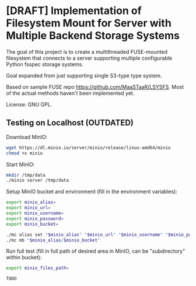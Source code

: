[DRAFT] Implementation of Filesystem Mount for Server with Multiple Backend Storage Systems
=======================================

The goal of this project is to create a multithreaded FUSE-mounted filesystem that connects to a
server supporting multiple configurable Python fsspec storage systems.

Goal expanded from just supporting single S3-type type system.

Based on sample FUSE repo https://github.com/MaaSTaaR/LSYSFS.
Most of the actual methods haven't been implemented yet.

License: GNU GPL.

## Testing on Localhost (OUTDATED)

Download MinIO:

```bash
wget https://dl.minio.io/server/minio/release/linux-amd64/minio
chmod +x minio
```

Start MinIO:

```bash
mkdir /tmp/data
./minio server /tmp/data
```

Setup MinIO bucket and environment (fill in the environment variables):

```bash
export minio_alias=
export minio_url=
export minio_username=
export minio_password=
export minio_bucket=

./mc alias set "$minio_alias" "$minio_url" "$minio_username" "$minio_password"
./mc mb "$minio_alias/$minio_bucket"
```

Run full test (fill in full path of desired area in MinIO, can be "subdirectory" within bucket):

```bash
export minio_files_path=

TODO
```
